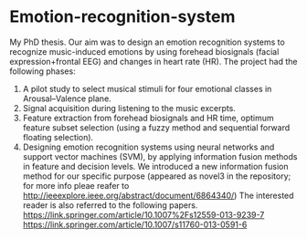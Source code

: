 # Emotion-recognition-system
My PhD thesis. Our aim was to design an emotion recognition systems to recognize music-induced emotions by using forehead biosignals (facial expression+frontal EEG) and changes in heart rate (HR). The project had the following phases:
1) A pilot study to select musical stimuli for four emotional classes in Arousal–Valence plane.
2) Signal acquisition during listening to the music excerpts. 
3) Feature extraction from forehead biosignals and HR time, optimum feature subset selection (using a fuzzy method and sequential forward floating selection).
4) Designing emotion recognition systems using neural networks and support vector machines (SVM), by applying information fusion methods in feature and decision levels. 
We introduced a new information fusion method for our specific purpose (appeared as novel3 in the repository; for more info pleae reafer to http://ieeexplore.ieee.org/abstract/document/6864340/)
The interested reader is also referred to the following papers.
https://link.springer.com/article/10.1007%2Fs12559-013-9239-7
https://link.springer.com/article/10.1007/s11760-013-0591-6
